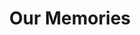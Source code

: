 ---
title: Our Memories
linktitle: Home
description: Welcome Friends! This is a site dedicated to sharing some of our personal memories with close family and friends. Please do not share the link or download any content without my permission. Thank you and enjoy!
#lastmod: 2023-07-05
#featured_image: martin-martz-wRuhOOaG-Z4-unsplash.jpg # default: first image in this directory
#featured_image on the home page is used for OpenGraph cards, etc.

# sub-galleries on list pages are sorted by date and weight (descending)
---